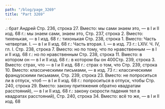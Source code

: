 ```yaml
---
path: "/blog/page_3269"
title: "Part 3269"
---
```


.: брат Андрей
Стр. 236, строка 27.
Вместо: мы сами знаем это, — в I и II изд. 68 г.: мы знаем сами, знаем это,
Стр. 237, строка 2.
Вместо: тихенькая, — в I изд. 68 г.: тихонькая
Стр. 238, строка 1.
Вместо: Часть четвертая. I. — в I и II изд. 68 г.: Часть вторая. I. — в изд. 73 г.: LXIV.
Ч. IV, гл. I.
Стр. 238, строка 7.
Вместо: но по тому, что по нравственным — в I и II изд. 68 г.: но по нравственным
Стр. 238, строка 11.
Вместо: в котором он — в I и II изд. 68 г.: в котором бы он
400Стр. 239, строка 3.
Вместо: страх, что — в I и II изд. 68 г.: страх о том, что
Стр. 239, строка 10.
Вместо: классическими письмами, — в изд. 73 г.: классическими французскими письмами,
Стр. 239, строка 23.
Вместо: не попроситься ли в отпуск, чтоб — в I и II изд. 68 г.: попроситься в отпуск, чтобы
Стр. 240, строка 29.
Вместо: закону притяжения обратно квадратам расстояний), — в I и II изд. 68 г.: закону скорости падения тел в квадратах расстояний),
Стр. 240, строка 34.
Вместо: всё то же, — в I и II изд. 68 
